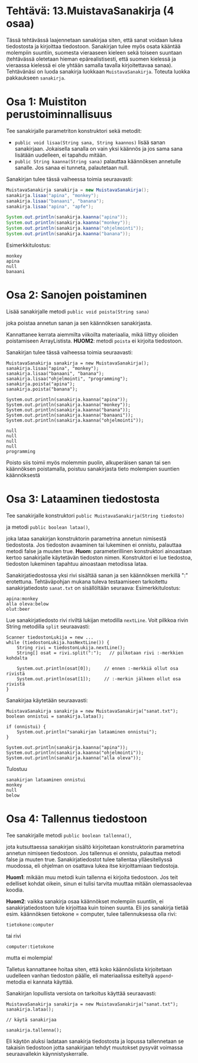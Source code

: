 # Tehtävä: 13.MuistavaSanakirja (4 osaa)

Tässä tehtävässä laajennetaan sanakirjaa siten, että sanat voidaan lukea 
tiedostosta ja kirjoittaa tiedostoon. Sanakirjan tulee myös osata 
kääntää molempiin suuntiin, suomesta vieraaseen kieleen sekä toiseen 
suuntaan (tehtävässä oletetaan hieman epärealistisesti, että suomen 
kielessä ja vieraassa kielessä ei ole yhtään samalla tavalla 
kirjoitettavaa sanaa). Tehtävänäsi on luoda sanakirja luokkaan 
`MuistavaSanakirja`. Toteuta luokka pakkaukseen `sanakirja`.

# Osa 1: Muistiton perustoiminnallisuus

Tee sanakirjalle parametriton konstruktori sekä metodit:

- `public void lisaa(String sana, String kaannos)` lisää sanan 
  sanakirjaan. Jokaisella sanalla on vain yksi käännös ja jos sama 
  sana lisätään uudelleen, ei tapahdu mitään.
- `public String kaanna(String sana)` palauttaa käännöksen annetulle 
  sanalle. Jos sanaa ei tunneta, palautetaan null.

Sanakirjan tulee tässä vaiheessa toimia seuraavasti:

```java
MuistavaSanakirja sanakirja = new MuistavaSanakirja();
sanakirja.lisaa("apina", "monkey");
sanakirja.lisaa("banaani", "banana");
sanakirja.lisaa("apina", "apfe");

System.out.println(sanakirja.kaanna("apina"));
System.out.println(sanakirja.kaanna("monkey"));
System.out.println(sanakirja.kaanna("ohjelmointi"));
System.out.println(sanakirja.kaanna("banana"));
```


Esimerkkitulostus:

```
monkey
apina
null
banaani
```

# Osa 2: Sanojen poistaminen

Lisää sanakirjalle metodi 
`public void poista(String sana)` 

joka poistaa annetun sanan ja sen käännöksen sanakirjasta.

Kannattanee kerrata aiemmilta viikoilta materiaalia, mikä liittyy olioiden 
poistamiseen ArrayListista.
**HUOM2**: metodi `poista` ei kirjoita tiedostoon.

Sanakirjan tulee tässä vaiheessa toimia seuraavasti:


```
MuistavaSanakirja sanakirja = new MuistavaSanakirja();
sanakirja.lisaa("apina", "monkey");
sanakirja.lisaa("banaani", "banana");
sanakirja.lisaa("ohjelmointi", "programming");
sanakirja.poista("apina");
sanakirja.poista("banana");

System.out.println(sanakirja.kaanna("apina"));
System.out.println(sanakirja.kaanna("monkey"));
System.out.println(sanakirja.kaanna("banana"));
System.out.println(sanakirja.kaanna("banaani"));
System.out.println(sanakirja.kaanna("ohjelmointi"));
```


```
null
null
null
null
programming
```

Poisto siis toimii myös molemmin puolin, alkuperäisen sanan tai sen 
käännöksen poistamalla, poistuu sanakirjasta tieto molempien suuntien 
käännöksestä

# Osa 3: Lataaminen tiedostosta

Tee sanakirjalle konstruktori 
`public MuistavaSanakirja(String tiedosto)` 

ja metodi `public boolean lataa()`, 

joka lataa sanakirjan konstruktorin parametrina annetun nimisestä 
tiedostosta. Jos tiedoston avaaminen tai lukeminen ei onnistu, 
palauttaa metodi false ja muuten true.
**Huom**: parameterillinen konstruktori ainoastaan kertoo sanakirjalle 
käytetävän tiedoston nimen. Konstruktori ei lue tiedostoa, tiedoston 
lukeminen tapahtuu ainoastaan metodissa lataa.

Sanakirjatiedostossa yksi rivi sisältää sanan ja sen käännöksen 
merkillä ":" erotettuna. Tehtäväpohjan mukana tuleva testaamiseen 
tarkoitettu sanakirjatiedosto `sanat.txt` on sisällöltään seuraava:
Esimerkkitulostus:

```
apina:monkey
alla oleva:below
olut:beer
```

Lue sanakirjatiedosto rivi riviltä lukijan metodilla `nextLine`. 
Voit pilkkoa rivin String metodilla `split` seuraavasti:

```
Scanner tiedostonLukija = new ...
while (tiedostonLukija.hasNextLine()) {
    String rivi = tiedostonLukija.nextLine();
    String[] osat = rivi.split(":");   // pilkotaan rivi :-merkkien kohdalta

    System.out.println(osat[0]);     // ennen :-merkkiä ollut osa rivistä
    System.out.println(osat[1]);     // :-merkin jälkeen ollut osa rivistä
}
```

Sanakirjaa käytetään seuraavasti:


```
MuistavaSanakirja sanakirja = new MuistavaSanakirja("sanat.txt");
boolean onnistui = sanakirja.lataa();

if (onnistui) {
    System.out.println("sanakirjan lataaminen onnistui");
}

System.out.println(sanakirja.kaanna("apina"));
System.out.println(sanakirja.kaanna("ohjelmointi"));
System.out.println(sanakirja.kaanna("alla oleva"));
```

Tulostuu

```
sanakirjan lataaminen onnistui
monkey
null
below
```

# Osa 4: Tallennus tiedostoon

Tee sanakirjalle metodi `public boolean tallenna()`, 
    
jota kutsuttaessa sanakirjan sisältö kirjoitetaan konstruktorin 
parametrina annetun nimiseen tiedostoon. Jos tallennus ei onnistu, 
palauttaa metodi false ja muuten true. Sanakirjatiedostot tulee 
tallentaa ylläesitellyssä muodossa, eli ohjelman on osattava lukea itse 
kirjoittamiaan tiedostoja.

**Huom1**: mikään muu metodi kuin tallenna ei kirjoita tiedostoon. Jos teit 
edelliset kohdat oikein, sinun ei tulisi tarvita muuttaa mitään olemassaolevaa 
koodia.

**Huom2**: vaikka sanakirja osaa käännökset molempiin suuntiin, ei 
sanakirjatiedostoon tule kirjoittaa kuin toinen suunta. Eli jos sanakirja 
tietää esim. käännöksen tietokone = computer, tulee tallennuksessa olla rivi:

```
tietokone:computer
```

tai rivi

```
computer:tietokone
```

 
mutta ei molempia!

Talletus kannattanee hoitaa siten, että koko käännöslista kirjoitetaan 
uudelleen vanhan tiedoston päälle, eli materiaalissa esiteltyä 
`append`-metodia ei kannata käyttää.

Sanakirjan lopullista versiota on tarkoitus käyttää seuraavasti: 


```
MuistavaSanakirja sanakirja = new MuistavaSanakirja("sanat.txt");
sanakirja.lataa();

// käytä sanakirjaa

sanakirja.tallenna();
```

Eli käytön aluksi ladataan sanakirja tiedostosta ja lopussa tallennetaan se 
takaisin tiedostoon jotta sanakirjaan tehdyt muutokset pysyvät voimassa 
seuraavallekin käynnistyskerralle.


